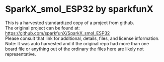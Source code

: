 
# SparkX_smol_ESP32 by sparkfunX  
This is a harvested standardized copy of a project from github.  
The original project can be found at:  
https://github.com/sparkfunX/SparkX_smol_ESP32  
Please consult that link for additional, details, files, and license information.  
Note: It was auto harvested and if the original repo had more than one board file or anything out of the ordinary the files here are likely not representative.  
    